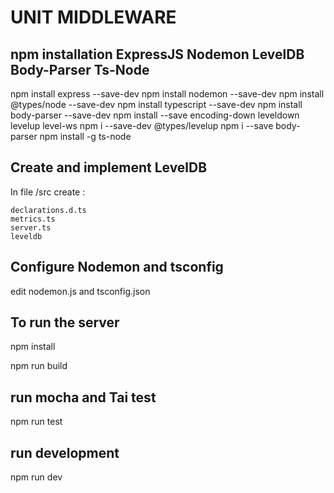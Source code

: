 # UNIT MIDDLEWARE

## npm installation ExpressJS Nodemon LevelDB Body-Parser Ts-Node

npm install express --save-dev
npm install nodemon --save-dev
npm install @types/node  --save-dev
npm install typescript --save-dev
npm install body-parser --save-dev
npm install --save encoding-down leveldown levelup level-ws
npm i --save-dev @types/levelup
npm i --save body-parser
npm install -g ts-node

## Create and implement LevelDB

In file /src create :
    
    declarations.d.ts
    metrics.ts
    server.ts
    leveldb
    
## Configure Nodemon and tsconfig

edit nodemon.js and tsconfig.json

## To run the server

npm install 

npm run build

## run mocha and Tai test
npm run test

## run development 
npm run dev